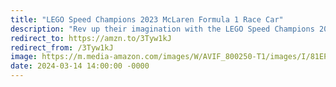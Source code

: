 ```yaml
---
title: "LEGO Speed Champions 2023 McLaren Formula 1 Race Car"
description: "Rev up their imagination with the LEGO Speed Champions 2023 McLaren Formula 1 Race Car! Tailored for young racers aged 9 and above, this buildable masterpiece offers endless hours of independent play. Perfect as a bedroom decoration or a birthday surprise, unleash the thrill of the track with this iconic, detailed model set. #affiliate #ad"
redirect_to: https://amzn.to/3Tyw1kJ
redirect_from: /3Tyw1kJ
image: https://m.media-amazon.com/images/W/AVIF_800250-T1/images/I/81EPbehUSGL._AC_SL1500_.jpg
date: 2024-03-14 14:00:00 -0000
---
```

